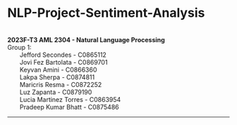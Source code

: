 # NLP-Project-Sentiment-Analysis


**<br>2023F-T3 AML 2304 - Natural Language Processing**
<br>Group 1:
<br>&emsp;&emsp;Jefford Secondes - C0865112
<br>&emsp;&emsp;Jovi Fez Bartolata - C0869701
<br>&emsp;&emsp;Keyvan Amini - C0866360
<br>&emsp;&emsp;Lakpa Sherpa - C0874811
<br>&emsp;&emsp;Maricris Resma - C0872252
<br>&emsp;&emsp;Luz Zapanta - C0879190
<br>&emsp;&emsp;Lucia Martinez Torres - C0863954
<br>&emsp;&emsp;Pradeep Kumar Bhatt - C0875486

-----
